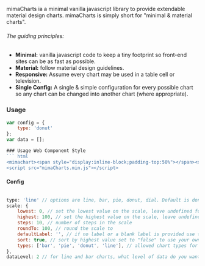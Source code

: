 mimaCharts ia a minimal vanilla javascript library to provide extendable material design charts. mimaCharts is simply short for "minimal & material charts".

###### The guiding principles:
 - **Minimal:** vanilla javascript code to keep a tiny footprint so front-end sites can be as fast as possible.
 - **Material:** follow material design guidelines.
 - **Responsive:** Assume every chart may be used in a table cell or television.
 - **Single Config:** A single & simple configuration for every possible chart so any chart can be changed into another chart (where appropriate).

### Usage

``` javascript
var config = {
    type: 'donut'
};
var data = [];

### Usage Web Component Style
``` html
<mimachart><span style="display:inline-block;padding-top:50%"></span><span style="display:none">{ "type": "donut", data: [{"l":"slice","v":10}] }</span></mimachart>
<script src="mimaCharts.min.js"></script>
```

#### Config
``` javascript

type: 'line' // options are line, bar, pie, donut, dial. Default is donut
scale: {
    lowest: 0, // set the lowest value on the scale, leave undefined for automatic
    highest: 100, // set the highest value on the scale, leave undefined for automatic
    steps: 10, // number of steps in the scale
    roundTo: 100, // round the scale to
    defaultLabel: '', // if no label or a blank label is provided use this default label instead
    sort: true, // sort by highest value set to "false" to use your own provided sorted order,
    types: ['bar', 'pie', 'donut', 'line'], // allowed chart types for the viewer to switch between. default is all
},
dataLevel: 2 // for line and bar charts, what level of data do you want to stop rendering at?

```
